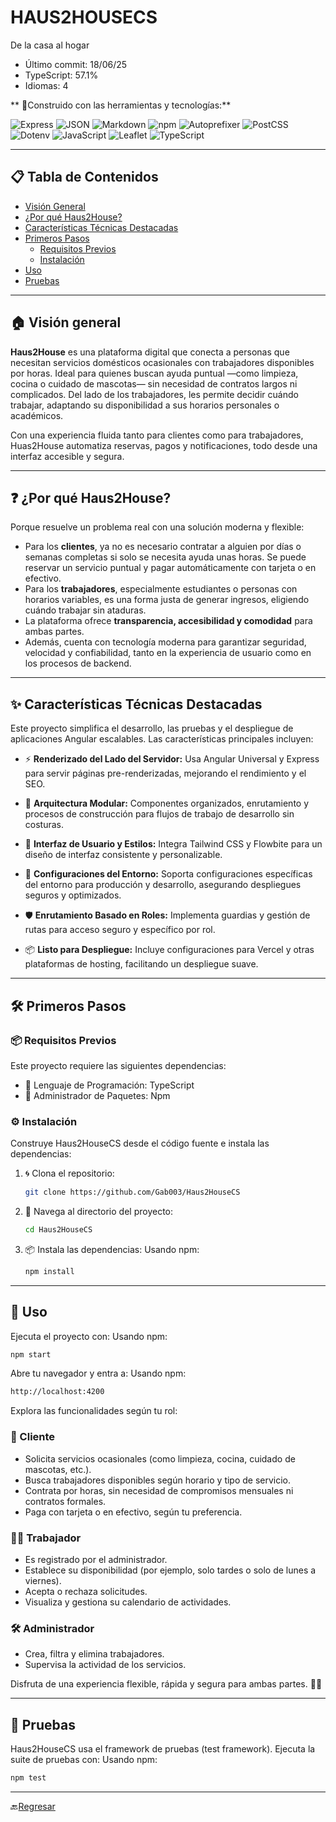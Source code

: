 # HAUS2HOUSECS

De la casa al hogar

- Último commit: 18/06/25
- TypeScript: 57.1%
- Idiomas: 4

** 👷Construido con las herramientas y tecnologías:**

![Express](https://img.shields.io/badge/Express-000000?style=for-the-badge&logo=express&logoColor=white)
![JSON](https://img.shields.io/badge/JSON-000000?style=for-the-badge&logo=json&logoColor=white)
![Markdown](https://img.shields.io/badge/Markdown-000000?style=for-the-badge&logo=markdown&logoColor=white)
![npm](https://img.shields.io/badge/npm-CB3837?style=for-the-badge&logo=npm&logoColor=white)
![Autoprefixer](https://img.shields.io/badge/Autoprefixer-DD3735?style=for-the-badge&logo=autoprefixer&logoColor=white)
![PostCSS](https://img.shields.io/badge/PostCSS-DD3A0A?style=for-the-badge&logo=postcss&logoColor=white)
![Dotenv](https://img.shields.io/badge/.ENV-ECD53F?style=for-the-badge&logo=dotenv&logoColor=black)
![JavaScript](https://img.shields.io/badge/JavaScript-F7DF1E?style=for-the-badge&logo=javascript&logoColor=black)
![Leaflet](https://img.shields.io/badge/Leaflet-199900?style=for-the-badge&logo=leaflet&logoColor=white)
![TypeScript](https://img.shields.io/badge/TypeScript-3178C6?style=for-the-badge&logo=typescript&logoColor=white)


---

## 📋 Tabla de Contenidos

- [Visión General](#-visión-general)
- [¿Por qué Haus2House?](#-por-qué-haus2house)
- [Características Técnicas Destacadas](#-características-técnicas-destacadas)
- [Primeros Pasos](#-primeros-pasos)
  - [Requisitos Previos](#-requisitos-previos)
  - [Instalación](#-instalación)
- [Uso](#-uso)
- [Pruebas](#-pruebas)

---

## 🏠 Visión general

**Haus2House** es una plataforma digital que conecta a personas que necesitan servicios domésticos ocasionales con trabajadores disponibles por horas. Ideal para quienes buscan ayuda puntual —como limpieza, cocina o cuidado de mascotas— sin necesidad de contratos largos ni complicados. Del lado de los trabajadores, les permite decidir cuándo trabajar, adaptando su disponibilidad a sus horarios personales o académicos.

Con una experiencia fluida tanto para clientes como para trabajadores, Huas2House automatiza reservas, pagos y notificaciones, todo desde una interfaz accesible y segura.

---

## ❓ ¿Por qué Haus2House?

Porque resuelve un problema real con una solución moderna y flexible:

- Para los **clientes**, ya no es necesario contratar a alguien por días o semanas completas si solo se necesita ayuda unas horas. Se puede reservar un servicio puntual y pagar automáticamente con tarjeta o en efectivo.
- Para los **trabajadores**, especialmente estudiantes o personas con horarios variables, es una forma justa de generar ingresos, eligiendo cuándo trabajar sin ataduras.
- La plataforma ofrece **transparencia, accesibilidad y comodidad** para ambas partes.
- Además, cuenta con tecnología moderna para garantizar seguridad, velocidad y confiabilidad, tanto en la experiencia de usuario como en los procesos de backend.

---

## ✨ Características Técnicas Destacadas

Este proyecto simplifica el desarrollo, las pruebas y el despliegue de aplicaciones Angular escalables. Las características principales incluyen:

- ⚡ **Renderizado del Lado del Servidor:** Usa Angular Universal y Express para servir páginas pre-renderizadas, mejorando el rendimiento y el SEO.

- 🧱 **Arquitectura Modular:** Componentes organizados, enrutamiento y procesos de construcción para flujos de trabajo de desarrollo sin costuras.

- 🎨 **Interfaz de Usuario y Estilos:** Integra Tailwind CSS y Flowbite para un diseño de interfaz consistente y personalizable.

- 🔐 **Configuraciones del Entorno:** Soporta configuraciones específicas del entorno para producción y desarrollo, asegurando despliegues seguros y optimizados.

- 🛡️ **Enrutamiento Basado en Roles:** Implementa guardias y gestión de rutas para acceso seguro y específico por rol.

- 📦 **Listo para Despliegue:** Incluye configuraciones para Vercel y otras plataformas de hosting, facilitando un despliegue suave.

---

## 🛠️ Primeros Pasos

### 📦 Requisitos Previos

Este proyecto requiere las siguientes dependencias:

- 🧠 Lenguaje de Programación: TypeScript
- 📁 Administrador de Paquetes: Npm

### ⚙️ Instalación

Construye Haus2HouseCS desde el código fuente e instala las dependencias:

1. 🌀 Clona el repositorio:
   ```bash
   git clone https://github.com/Gab003/Haus2HouseCS
   ```

2. 📂 Navega al directorio del proyecto:
   ```bash
   cd Haus2HouseCS
   ```

3. 📦 Instala las dependencias:
   Usando npm:
   ```bash
   npm install
   ```

---

## 🚀 Uso

Ejecuta el proyecto con:
Usando npm:
```bash
npm start
```
Abre tu navegador y entra a:
Usando npm:
```bash
http://localhost:4200
```


Explora las funcionalidades según tu rol:

### 👤 Cliente
- Solicita servicios ocasionales (como limpieza, cocina, cuidado de mascotas, etc.).
- Busca trabajadores disponibles según horario y tipo de servicio.
- Contrata por horas, sin necesidad de compromisos mensuales ni contratos formales.
- Paga con tarjeta o en efectivo, según tu preferencia.

### 🧑‍💼 Trabajador
- Es registrado por el administrador.
- Establece su disponibilidad (por ejemplo, solo tardes o solo de lunes a viernes).
- Acepta o rechaza solicitudes.
- Visualiza y gestiona su calendario de actividades.

### 🛠️ Administrador
- Crea, filtra y elimina trabajadores.
- Supervisa la actividad de los servicios.

Disfruta de una experiencia flexible, rápida y segura para ambas partes. 💼🏡


---

## 🧪 Pruebas

Haus2HouseCS usa el framework de pruebas (test framework). Ejecuta la suite de pruebas con:
Usando npm:
```bash
npm test
```

---

🔙[Regresar](#-tabla-de-contenidos)
